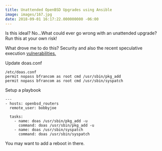 ```yaml
---
title: Unattended OpenBSD Upgrades using Ansible
image: images/167.jpg
date: 2018-09-01 16:17:22.000000000 -06:00
---
```


Is this ideal? No...What could ever go wrong with an unattended upgrade?
Run this at your own risk!

What drove me to do this? Security and also the recent speculative execution [vulnerabilities.](https://www.undeadly.org/cgi?action=article;sid=20180824024934)

Update doas.conf

	/etc/doas.conf
	permit nopass bfrancom as root cmd /usr/sbin/pkg_add
	permit nopass bfrancom as root cmd /usr/sbin/syspatch

Setup a playbook

	---
	- hosts: openbsd_routers
	  remote_user: bobbyjoe
	
	  tasks:
	    - name: doas /usr/sbin/pkg_add -u
	      command: doas /usr/sbin/pkg_add -u
	    - name: doas /usr/sbin/syspatch
	      command: doas /usr/sbin/syspatch

You may want to add a reboot in there.
